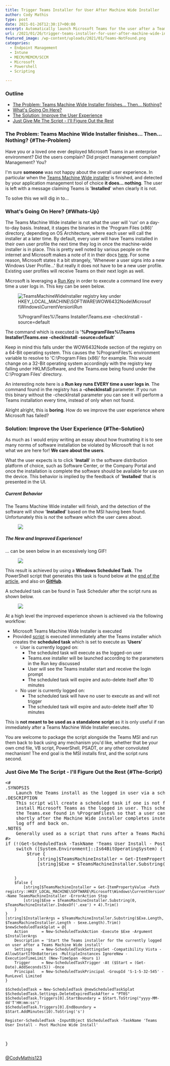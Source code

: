 ```yaml
---
title: Trigger Teams Installer for User After Machine Wide Installer
author: Cody Mathis
type: post
date: 2021-01-26T12:30:17+00:00
excerpt: Automatically launch Microsoft Teams for the user after a Teams Machine Wide Installer is completed. Improved user experience
url: /2021/01/26/trigger-teams-installer-for-user-after-machine-wide-installer/
featured_image: /wp-content/uploads/2021/01/Teams-NotFound.png
categories:
  - Endpoint Management
  - Intune
  - MECM/MEMCM/SCCM
  - Microsoft
  - Powershell
  - Scripting

---
```

### Outline

  * [The Problem: Teams Machine Wide Installer finishes… Then… Nothing?](#The-Problem)
  * [What's Going On Here?](#Whats-Up)
  * [The Solution: Improve the User Experience](#The-Solution)
  * [Just Give Me The Script - I'll Figure Out the Rest](#The-Script)

### The Problem: Teams Machine Wide Installer finishes... Then... Nothing? {#The-Problem}

Have you or a loved one ever deployed Microsoft Teams in an enterprise environment? Did the users complain? Did project management complain? Management? You? 

I'm sure **someone** was not happy about the overall user experience. In particular when the [Teams Machine Wide installer](https://docs.microsoft.com/en-us/microsoftteams/msi-deployment) is finished, and detected by your application management tool of choice **it does... nothing**. The user is left with a message claiming Teams is '**Installed**' when clearly it is not. 

To solve this we will dig in to...

### What's Going On Here? {#Whats-Up}

The Teams Machine Wide installer is not what the user will 'run' on a day-to-day basis. Instead, it stages the binaries in the 'Program Files (x86)' directory, depending on OS Architecture, where each user will call the installer at a later time. By default, every user will have Teams installed in their own user profile the next time they log in once the machine-wide installer is in place. This is pretty well noted by various people on the internet and Microsoft makes a note of it in their docs [here](https://docs.microsoft.com/en-us/microsoftteams/msi-deployment#pc-installation). For some reason, Microsoft states it a bit strangely, 'Whenever a user signs into a new Windows User Profile...' But really it does not have to be a new user profile. Existing user profiles will receive Teams on their next login as well.

Microsoft is leveraging a [Run Key](https://docs.microsoft.com/en-us/windows/win32/setupapi/run-and-runonce-registry-keys) in order to execute a command line every time a user logs in. This key can be seen below.<figure class="wp-block-image size-full">

![TeamsMachineWideInstaller registry key under HKEY_LOCAL_MACHINE\SOFTWARE\WOW6432Node\Microsoft\Windows\CurrentVersion\Run](https://sysmansquad.com/wp-content/uploads/2021/01/TeamsRunOnce.png) <figcaption>%ProgramFiles%\Teams Installer\Teams.exe -checkInstall -source=default</figcaption></figure> 

The command which is executed is '**%ProgramFiles%\Teams Installer\Teams.exe -checkInstall -source=default**'

Keep in mind this falls under the WOW6432Node section of the registry on a 64-Bit operating system. This causes the %ProgramFiles% environment variable to resolve to 'C:\Program Files (x86)' for example. This would change on a 32-Bit operating system accordingly with the registry key falling under HKLM\Software, and the Teams.exe being found under the C:\Program Files' directory.

An interesting note here is a **Run key runs EVERY time a user logs in**. The command found in the registry has a **-checkInstall** parameter. If you run this binary without the -checkInstall parameter you can see it will perform a Teams installation every time, instead of only when not found.

Alright alright, this is **boring**. How do we improve the user experience where Microsoft has failed?

### Solution: Improve the User Experience {#The-Solution}

As much as I would enjoy writing an essay about how frustrating it is to see many norms of software installation be violated by Microsoft that is not what we are here for! **We care about the users**.

What the user expects is to click '**Install**' in the software distribution platform of choice, such as Software Center, or the Company Portal and once the installation is complete the software should be available for use on the device. This behavior is implied by the feedback of '**Installed**' that is presented in the UI. 

##### Current Behavior

The Teams Machine Wide installer will finish, and the detection of the software will show '**Installed**' based on the MSI having been found. Unfortunately this is _not_ the software which the user cares about. <figure class="wp-block-image size-full">

![](https://sysmansquad.com/wp-content/uploads/2021/01/Teams-NotFound.png) </figure> 

##### The New and Improved Experience!

... can be seen below in an excessively long GIF!<figure class="wp-block-image size-large">

![](https://sysmansquad.com/wp-content/uploads/2021/01/0TCMvCmzxY.gif) </figure> 

This result is achieved by using a **Windows Scheduled Task**. The PowerShell script that generates this task is found below at the [end of the article](#The-Script), and also on [<strong>GitHub</strong>](https://github.com/CodyMathis123/CM-Ramblings/blob/master/New-PostTeamsMachineWideInstallScheduledTask.ps1).

A scheduled task can be found in Task Scheduler after the script runs as shown below.<figure class="wp-block-image size-full">

![](https://sysmansquad.com/wp-content/uploads/2021/01/Teams-TaskRunning-1.png) </figure> 

At a high level the improved experience shown is achieved via the following workflow:

  * Microsoft Teams Machine Wide Installer is executed
  * Provided [script](#The-Script) is executed immediately after the Teams installer which creates the **scheduled task** which is set to execute as '**Users**'
      * User is currently logged on:
          * The scheduled task will execute as the logged-on user
          * Teams.exe installer will be launched according to the parameters in the Run key discussed
          * User will see the Teams installer start and receive the login prompt
          * The scheduled task will expire and auto-delete itself after 10 minutes
      * No user is currently logged on:
          * The scheduled task will have no user to execute as and will not trigger
          * The scheduled task will expire and auto-delete itself after 10 minutes

This is **not meant to be used as a standalone script** as it is only useful if ran immediately after a Teams Machine Wide Installer executes. 

You are welcome to package the script alongside the Teams MSI and run them back to back using any mechanism you'd like, whether that be your own cmd file, VB script, PowerShell, PSADT, or any other convoluted mechanism! The end goal is the MSI installs first, and the script runs second.

### Just Give Me The Script - I'll Figure Out the Rest {#The-Script}

<div class="wp-block-codemirror-blocks-code-block code-block">
  <pre class="CodeMirror" data-setting="{&quot;mode&quot;:&quot;powershell&quot;,&quot;mime&quot;:&quot;application/x-powershell&quot;,&quot;theme&quot;:&quot;default&quot;,&quot;lineNumbers&quot;:true,&quot;styleActiveLine&quot;:true,&quot;lineWrapping&quot;:true,&quot;readOnly&quot;:false,&quot;fileName&quot;:&quot;New-PostTeamsMachineWideInstallScheduledTask.ps1&quot;,&quot;language&quot;:&quot;PowerShell&quot;,&quot;modeName&quot;:&quot;powershell&quot;}">&lt;#
.SYNOPSIS
    Launch the Teams install as the logged in user via a scheduled task
.DESCRIPTION
    This script will create a scheduled task if one is not found which is used to
    install Microsoft Teams as the logged in user. This scheduled task executes
    the Teams.exe found in %ProgramFiles% so that a user can start using Teams
    shortly after the Machine Wide installer completes instead of having to 
    log off and back on.
.NOTES
    Generally used as a script that runs after a Teams Machine Wide Installer completes
#&gt;
if (!(Get-ScheduledTask -TaskName 'Teams User Install - Post Machine Wide Install' -ErrorAction SilentlyContinue)) {
    switch ([System.Environment]::Is64BitOperatingSystem) {
        $true {
            [string]$TeamsMachineInstaller = Get-ItemPropertyValue -Path registry::HKEY_LOCAL_MACHINE\SOFTWARE\WOW6432Node\Microsoft\Windows\CurrentVersion\Run\ -Name TeamsMachineInstaller -ErrorAction Stop
            [string]$Exe = $TeamsMachineInstaller.Substring(0, $TeamsMachineInstaller.IndexOf('.exe') + 4).Trim() -Replace "C:\\Program Files\\", "${env:ProgramFiles(x86)}\"
    
        }
        $false {
            [string]$TeamsMachineInstaller = Get-ItemPropertyValue -Path registry::HKEY_LOCAL_MACHINE\SOFTWARE\Microsoft\Windows\CurrentVersion\Run\ -Name TeamsMachineInstaller -ErrorAction Stop
            [string]$Exe = $TeamsMachineInstaller.Substring(0, $TeamsMachineInstaller.IndexOf('.exe') + 4).Trim()
        }
    }
    [string]$InstallerArgs = $TeamsMachineInstaller.Substring($Exe.Length, $TeamsMachineInstaller.Length - $exe.Length).Trim()
    $newScheduledTaskSplat = @{
        Action      = New-ScheduledTaskAction -Execute $Exe -Argument $InstallerArgs
        Description = 'Start the Teams installer for the currently logged on user after a Teams Machine Wide install'
        Settings    = New-ScheduledTaskSettingsSet -Compatibility Vista -AllowStartIfOnBatteries -MultipleInstances IgnoreNew -ExecutionTimeLimit (New-TimeSpan -Hours 1)
        Trigger     = New-ScheduledTaskTrigger -At ($Start = (Get-Date).AddSeconds(5)) -Once
        Principal   = New-ScheduledTaskPrincipal -GroupId 'S-1-5-32-545' -RunLevel Limited
    }
    
    $ScheduledTask = New-ScheduledTask @newScheduledTaskSplat
    $ScheduledTask.Settings.DeleteExpiredTaskAfter = "PT0S"
    $ScheduledTask.Triggers[0].StartBoundary = $Start.ToString("yyyy-MM-dd'T'HH:mm:ss")
    $ScheduledTask.Triggers[0].EndBoundary = $Start.AddMinutes(10).ToString('s')
    
    Register-ScheduledTask -InputObject $ScheduledTask -TaskName 'Teams User Install - Post Machine Wide Install'
}</pre>
</div>

[@CodyMathis123](https://twitter.com/CodyMathis123)

